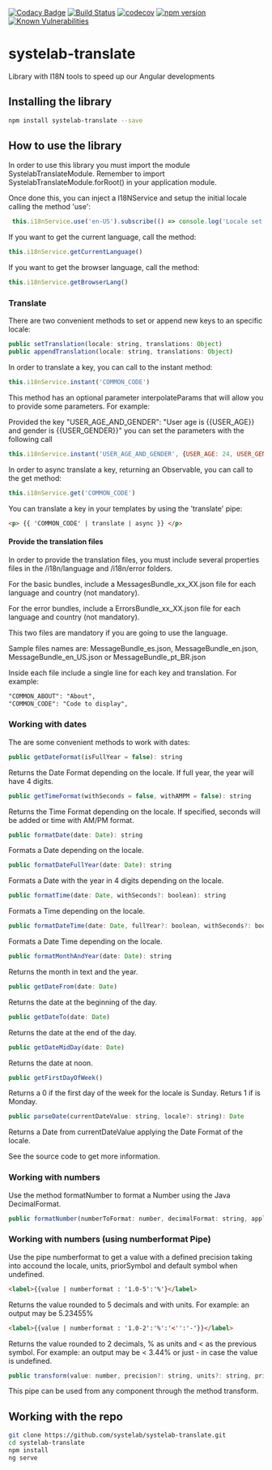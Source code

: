 [![Codacy Badge](https://api.codacy.com/project/badge/Grade/904bf3dbdb5f4fed90ce79d9ac487ebc)](https://app.codacy.com/app/alfonsserra/systelab-translate?utm_source=github.com&utm_medium=referral&utm_content=systelab/systelab-translate&utm_campaign=badger)
[![Build Status](https://travis-ci.org/systelab/systelab-translate.svg?branch=master)](https://travis-ci.org/systelab/systelab-translate)
[![codecov](https://codecov.io/gh/systelab/systelab-translate/branch/master/graph/badge.svg)](https://codecov.io/gh/systelab/systelab-translate)
[![npm version](https://badge.fury.io/js/systelab-translate.svg)](https://badge.fury.io/js/systelab-translate)
[![Known Vulnerabilities](https://snyk.io/test/github/systelab/systelab-translate/badge.svg?targetFile=package.json)](https://snyk.io/test/github/systelab/systelab-translate?targetFile=package.json)

# systelab-translate

Library with I18N tools to speed up our Angular developments

## Installing the library

```bash
npm install systelab-translate --save
```

## How to use the library
In order to use this library you must import the module SystelabTranslateModule. Remember to import SystelabTranslateModule.forRoot() in your application module.

Once done this, you can inject a I18NService and setup the initial locale calling the method 'use':

```javascript
 this.i18nService.use('en-US').subscribe(() => console.log('Locale set to American English.'));
```

If you want to get the current language, call the method:

```javascript
this.i18nService.getCurrentLanguage()
```

If you want to get the browser language, call the method:

```javascript
this.i18nService.getBrowserLang()
```

### Translate

There are two convenient methods to set or append new keys to an specific locale:

```javascript
public setTranslation(locale: string, translations: Object)
public appendTranslation(locale: string, translations: Object)
```

In order to translate a key, you can call to the instant method:

```javascript
this.i18nService.instant('COMMON_CODE')
```

This method has an optional parameter interpolateParams that will allow you to provide some parameters. For example:

Provided the key "USER_AGE_AND_GENDER": "User age is {{USER_AGE}} and gender is {{USER_GENDER}}" you can set the parameters with the following call


```javascript
this.i18nService.instant('USER_AGE_AND_GENDER', {USER_AGE: 24, USER_GENDER: 'Male'})
```


In order to async translate a key, returning an Observable, you can call to the get method:

```javascript
this.i18nService.get('COMMON_CODE')
```

You can translate a key in your templates by using the 'translate' pipe:

```html
<p> {{ 'COMMON_CODE' | translate | async }} </p>
```

#### Provide the translation files

In order to provide the translation files, you must include several properties files in the /i18n/language and /i18n/error folders.

For the basic bundles, include a MessagesBundle_xx_XX.json file for each language and country (not mandatory).

For the error bundles, include a ErrorsBundle_xx_XX.json file for each language and country (not mandatory).

This two files are mandatory if you are going to use the language.

Sample files names are: MessageBundle_es.json, MessageBundle_en.json, MessageBundle_en_US.json or MessageBundle_pt_BR.json

Inside each file include a single line for each key and translation. For example:

```html
"COMMON_ABOUT": "About",
"COMMON_CODE": "Code to display",
```

### Working with dates

The are some convenient methods to work with dates:

```javascript
public getDateFormat(isFullYear = false): string
```
Returns the Date Format depending on the locale. If full year, the year will have 4 digits.

```javascript
public getTimeFormat(withSeconds = false, withAMPM = false): string
```
Returns the Time Format depending on the locale. If specified, seconds will be added or time with AM/PM format.

```javascript
public formatDate(date: Date): string
```
Formats a Date depending on the locale.

```javascript
public formatDateFullYear(date: Date): string
```
Formats a Date with the year in 4 digits depending on the locale.

```javascript
public formatTime(date: Date, withSeconds?: boolean): string
```
Formats a Time depending on the locale.

```javascript
public formatDateTime(date: Date, fullYear?: boolean, withSeconds?: boolean, withAMPM?: boolean): string
```
Formats a Date Time depending on the locale.

```javascript
public formatMonthAndYear(date: Date): string
```
Returns the month in text and the year.

```javascript
public getDateFrom(date: Date)
```
Returns the date at the beginning of the day.

```javascript
public getDateTo(date: Date)
```
Returns the date at the end of the day.

```javascript
public getDateMidDay(date: Date)
```
Returns the date at noon.

```javascript
public getFirstDayOfWeek()
```
Returns a 0 if the first day of the week for the locale is Sunday. Returs 1 if is Monday.

```javascript
public parseDate(currentDateValue: string, locale?: string): Date
```
Returns a Date from currentDateValue applying the Date Format of the locale.

See the source code to get more information.

### Working with numbers

Use the method formatNumber to format a Number using the Java DecimalFormat.

```javascript
public formatNumber(numberToFormat: number, decimalFormat: string, applyLocale?: boolean): string
```

### Working with numbers (using numberformat Pipe)

Use the pipe numberformat to get a value with a defined precision taking into accound the locale, units, priorSymbol and default symbol when undefined.

```html
<label>{{value | numberformat : '1.0-5':'%'}</label>
```
Returns the value rounded to 5 decimals and with units. For example: an output may be 5.23455%

```html
<label>{{value | numberformat : '1.0-2':'%':'<'':'-'}}</label>
```
Returns the value rounded to 2 decimals, % as units and < as the previous symbol. For example: an output may be < 3.44% or just - in case the value is undefined.

```javascript
public transform(value: number, precision?: string, units?: string, priorSymbol?: string, defaultSymbolWhenNull?): string
```
This pipe can be used from any component through the method transform.


## Working with the repo


```bash
git clone https://github.com/systelab/systelab-translate.git
cd systelab-translate
npm install
ng serve
```
